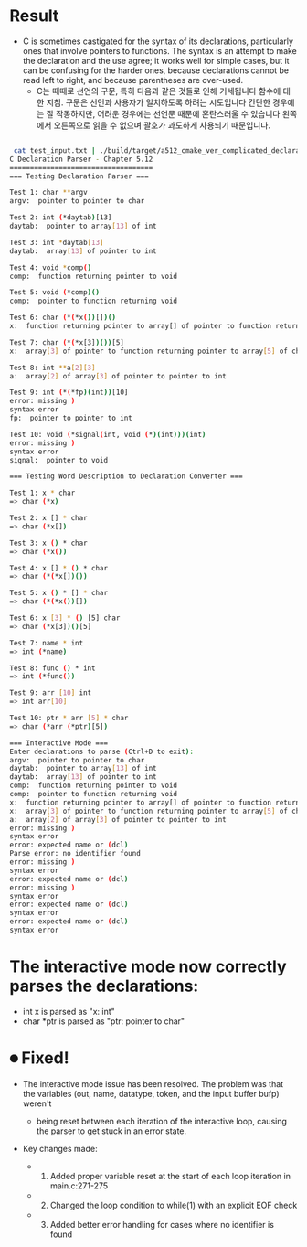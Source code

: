 # Result
- C is sometimes castigated for the syntax of its declarations, particularly ones that involve pointers to functions. The syntax is an attempt to make the declaration and the use agree; it works well for simple cases, but it can be confusing for the harder ones, because declarations cannot be read left to right, and because parentheses are over-used.
  - C는 때때로 선언의 구문, 특히 다음과 같은 것들로 인해 거세됩니다 함수에 대한 지침. 구문은 선언과 사용자가 일치하도록 하려는 시도입니다 간단한 경우에는 잘 작동하지만, 어려운 경우에는 선언문 때문에 혼란스러울 수 있습니다 왼쪽에서 오른쪽으로 읽을 수 없으며 괄호가 과도하게 사용되기 때문입니다.

```bash

 cat test_input.txt | ./build/target/a512_cmake_ver_complicated_declarations
C Declaration Parser - Chapter 5.12
===================================
=== Testing Declaration Parser ===

Test 1: char **argv
argv:  pointer to pointer to char

Test 2: int (*daytab)[13]
daytab:  pointer to array[13] of int

Test 3: int *daytab[13]
daytab:  array[13] of pointer to int

Test 4: void *comp()
comp:  function returning pointer to void

Test 5: void (*comp)()
comp:  pointer to function returning void

Test 6: char (*(*x())[])()
x:  function returning pointer to array[] of pointer to function returning char

Test 7: char (*(*x[3])())[5]
x:  array[3] of pointer to function returning pointer to array[5] of char

Test 8: int **a[2][3]
a:  array[2] of array[3] of pointer to pointer to int

Test 9: int (*(*fp)(int))[10]
error: missing )
syntax error
fp:  pointer to pointer to int

Test 10: void (*signal(int, void (*)(int)))(int)
error: missing )
syntax error
signal:  pointer to void

=== Testing Word Description to Declaration Converter ===

Test 1: x * char
=> char (*x)

Test 2: x [] * char
=> char (*x[])

Test 3: x () * char
=> char (*x())

Test 4: x [] * () * char
=> char (*(*x[])())

Test 5: x () * [] * char
=> char (*(*x())[])

Test 6: x [3] * () [5] char
=> char (*x[3])()[5]

Test 7: name * int
=> int (*name)

Test 8: func () * int
=> int (*func())

Test 9: arr [10] int
=> int arr[10]

Test 10: ptr * arr [5] * char
=> char (*arr (*ptr)[5])

=== Interactive Mode ===
Enter declarations to parse (Ctrl+D to exit):
argv:  pointer to pointer to char
daytab:  pointer to array[13] of int
daytab:  array[13] of pointer to int
comp:  function returning pointer to void
comp:  pointer to function returning void
x:  function returning pointer to array[] of pointer to function returning char
x:  array[3] of pointer to function returning pointer to array[5] of char
a:  array[2] of array[3] of pointer to pointer to int
error: missing )
syntax error
error: expected name or (dcl)
Parse error: no identifier found
error: missing )
syntax error
error: expected name or (dcl)
error: missing )
syntax error
error: expected name or (dcl)
syntax error
error: expected name or (dcl)
syntax error
```



# The interactive mode now correctly parses the declarations:

- int x is parsed as "x: int"
- char *ptr is parsed as "ptr: pointer to char"

# ⏺ Fixed!

- The interactive mode issue has been resolved. The problem was that the variables (out, name, datatype, token, and the input buffer bufp) weren't
  - being reset between each iteration of the interactive loop, causing the parser to get stuck in an error state.

- Key changes made:
  - 1. Added proper variable reset at the start of each loop iteration in main.c:271-275
  - 2. Changed the loop condition to while(1) with an explicit EOF check
  - 3. Added better error handling for cases where no identifier is found
